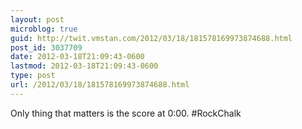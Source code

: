```yaml
---
layout: post
microblog: true
guid: http://twit.vmstan.com/2012/03/18/181578169973874688.html
post_id: 3037709
date: 2012-03-18T21:09:43-0600
lastmod: 2012-03-18T21:09:43-0600
type: post
url: /2012/03/18/181578169973874688.html
---
```

Only thing that matters is the score at 0:00. #RockChalk
